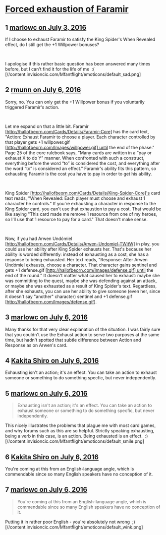 # [Forced exhaustion of Faramir](https://community.fantasyflightgames.com/topic/224099-forced-exhaustion-of-faramir/)

## 1 [marlowc on July 3, 2016](https://community.fantasyflightgames.com/topic/224099-forced-exhaustion-of-faramir/?do=findComment&comment=2293481)

If I choose to exhaust Faramir to satisfy the King Spider's When Revealed effect, do I still get the +1 Willpower bonuses?

 

I apologise if this rather basic question has been answered many times before, but I can't find it for the life of me  :( [//content.invisioncic.com/Mfantflight/emoticons/default_sad.png]

## 2 [rmunn on July 6, 2016](https://community.fantasyflightgames.com/topic/224099-forced-exhaustion-of-faramir/?do=findComment&comment=2297478)

Sorry, no. You can only get the +1 Willpower bonus if you voluntarily triggered Faramir's action.

 

Let me expand on that a little bit. Faramir [http://hallofbeorn.com/Cards/Details/Faramir-Core] has the card text, "Action: Exhaust Faramir to choose a player. Each character controlled by that player gets +1 willpower.gif [http://hallofbeorn.com/Images/willpower.gif] until the end of the phase." Page 25 of the core rulebook says, "Many cards are written in a “pay or exhaust X to do Y” manner. When confronted with such a construct, everything before the word “to” is considered the cost, and everything after the word “to” is considered an effect." Faramir's ability fits this pattern, so exhausting Faramir is the cost you have to pay in order to get his ability.

 

King Spider [http://hallofbeorn.com/Cards/Details/King-Spider-Core]'s card text reads, "When Revealed: Each player must choose and exhaust 1 character he controls." If you're exhausting a character in response to the King Spider card, you can't use that exhaustion to pay a cost. That would be like saying "This card made me remove 1 resource from one of my heroes, so I'll use that 1 resource to pay for a card." That doesn't make sense.

 

Now, if you had Arwen Undómiel [http://hallofbeorn.com/Cards/Details/Arwen-Undomiel-TWitW] in play, you could use her ability after King Spider exhausts her. That's because her ability is worded differently: instead of exhausting as a cost, she has a response to being exhausted. Her text reads, "Response: After Arwen Undómiel exhausts, choose a character. That character gains sentinel and gets +1 defense.gif [http://hallofbeorn.com/Images/defense.gif] until the end of the round." It doesn't matter what caused her to exhaust: maybe she was committing to the quest, maybe she was defending against an attack, or maybe she was exhausted as a result of King Spider's text. Regardless, after she exhausts, you can use her ability to give someone (even her, since it doesn't say "another" character) sentinel and +1 defense.gif [http://hallofbeorn.com/Images/defense.gif].

## 3 [marlowc on July 6, 2016](https://community.fantasyflightgames.com/topic/224099-forced-exhaustion-of-faramir/?do=findComment&comment=2298056)

Many thanks for that very clear explanation of the situation. I was fairly sure that you couldn't use the Exhaust action to serve two purposes at the same time, but hadn't spotted that subtle difference between Action and Response as on Arwen's card. 

## 4 [Kakita Shiro on July 6, 2016](https://community.fantasyflightgames.com/topic/224099-forced-exhaustion-of-faramir/?do=findComment&comment=2298063)

Exhausting isn't an action; it's an effect. You can take an action to exhaust someone or something to do something specfic, but never independently.

## 5 [marlowc on July 6, 2016](https://community.fantasyflightgames.com/topic/224099-forced-exhaustion-of-faramir/?do=findComment&comment=2298410)

> Exhausting isn't an action; it's an effect. You can take an action to exhaust someone or something to do something specfic, but never independently.

This nicely illustrates the problems that plague me with most card games, and why forums such as this are so helpful. Strictly speaking exhausting, being a verb in this case, is an action. Being exhausted is an effect.  :) [//content.invisioncic.com/Mfantflight/emoticons/default_smile.png]

## 6 [Kakita Shiro on July 6, 2016](https://community.fantasyflightgames.com/topic/224099-forced-exhaustion-of-faramir/?do=findComment&comment=2298428)

You're coming at this from an English-language angle, which is commendable since so many English speakers have no conception of it.

## 7 [marlowc on July 6, 2016](https://community.fantasyflightgames.com/topic/224099-forced-exhaustion-of-faramir/?do=findComment&comment=2298448)

> You're coming at this from an English-language angle, which is commendable since so many English speakers have no conception of it.

Putting it in rather poor English - you're absolutely not wrong  ;) [//content.invisioncic.com/Mfantflight/emoticons/default_wink.png]

